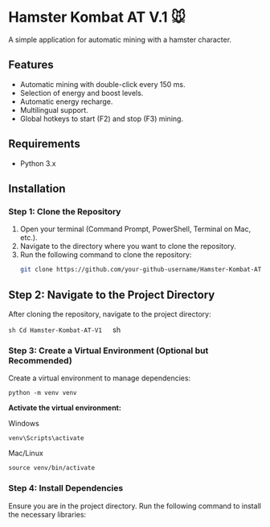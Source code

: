 # Hamster Kombat AT V.1 🐭

A simple application for automatic mining with a hamster character.

## Features
- Automatic mining with double-click every 150 ms.
- Selection of energy and boost levels.
- Automatic energy recharge.
- Multilingual support.
- Global hotkeys to start (F2) and stop (F3) mining.

## Requirements
- Python 3.x

## Installation

### Step 1: Clone the Repository
1. Open your terminal (Command Prompt, PowerShell, Terminal on Mac, etc.).
2. Navigate to the directory where you want to clone the repository.
3. Run the following command to clone the repository:
   ```sh
   git clone https://github.com/your-github-username/Hamster-Kombat-AT-V1.git

## Step 2: Navigate to the Project Directory
After cloning the repository, navigate to the project directory:

   ```sh Cd Hamster-Kombat-AT-V1   ```sh

### Step 3: Create a Virtual Environment (Optional but Recommended)
Create a virtual environment to manage dependencies:

`python -m venv venv`

**Activate the virtual environment:**

Windows

`venv\Scripts\activate`

Mac/Linux

`source venv/bin/activate`

### Step 4: Install Dependencies
Ensure you are in the project directory.
Run the following command to install the necessary libraries:




